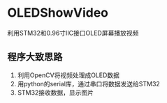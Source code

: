 # OLEDShowVideo
利用STM32和0.96寸IIC接口OLED屏幕播放视频
## 程序大致思路
1. 利用OpenCV将视频处理成OLED数据
2. 用python的serial库，通过串口将数据发送给STM32
3. STM32接收数据，显示图片
